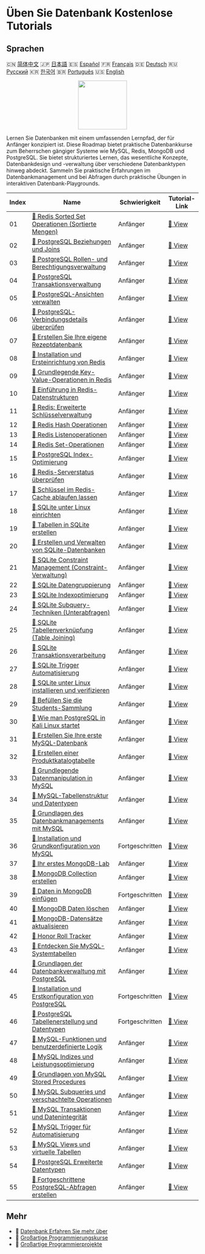# Üben Sie Datenbank Kostenlose Tutorials

## Sprachen

🇨🇳 [简体中文](README_zh.md) 🇯🇵 [日本語](README_ja.md) 🇪🇸 [Español](README_es.md) 🇫🇷 [Français](README_fr.md) 🇩🇪 [Deutsch](README_de.md) 🇷🇺 [Русский](README_ru.md) 🇰🇷 [한국어](README_ko.md) 🇧🇷 [Português](README_pt.md) 🇺🇸 [English](README.md) 

<div align="center">
<img width="128px" src="https://file.labex.io/path/S2s0kYPxCISr.png">
</div>

Lernen Sie Datenbanken mit einem umfassenden Lernpfad, der für Anfänger konzipiert ist. Diese Roadmap bietet praktische Datenbankkurse zum Beherrschen gängiger Systeme wie MySQL, Redis, MongoDB und PostgreSQL. Sie bietet strukturiertes Lernen, das wesentliche Konzepte, Datenbankdesign und -verwaltung über verschiedene Datenbanktypen hinweg abdeckt. Sammeln Sie praktische Erfahrungen im Datenbankmanagement und bei Abfragen durch praktische Übungen in interaktiven Datenbank-Playgrounds.

|   Index | Name                                                                                                                                                 | Schwierigkeit   | Tutorial-Link                                                                                              |
|---------|------------------------------------------------------------------------------------------------------------------------------------------------------|-----------------|------------------------------------------------------------------------------------------------------------|
|      01 | [📖 Redis Sorted Set Operationen (Sortierte Mengen)](https://labex.io/de/tutorials/redis-redis-sorted-set-operations-552105)                         | Anfänger        | [🔗 View](https://labex.io/de/tutorials/redis-redis-sorted-set-operations-552105)                          |
|      02 | [📖 PostgreSQL Beziehungen und Joins](https://labex.io/de/tutorials/postgresql-postgresql-relationships-and-joins-550959)                            | Anfänger        | [🔗 View](https://labex.io/de/tutorials/postgresql-postgresql-relationships-and-joins-550959)              |
|      03 | [📖 PostgreSQL Rollen- und Berechtigungsverwaltung](https://labex.io/de/tutorials/postgresql-postgresql-role-and-permission-management-550960)       | Anfänger        | [🔗 View](https://labex.io/de/tutorials/postgresql-postgresql-role-and-permission-management-550960)       |
|      04 | [📖 PostgreSQL Transaktionsverwaltung](https://labex.io/de/tutorials/postgresql-data-filtering-and-simple-queries-in-postgresql-550964)              | Anfänger        | [🔗 View](https://labex.io/de/tutorials/postgresql-data-filtering-and-simple-queries-in-postgresql-550964) |
|      05 | [📖 PostgreSQL-Ansichten verwalten](https://labex.io/de/tutorials/postgresql-data-filtering-and-simple-queries-in-postgresql-550966)                 | Anfänger        | [🔗 View](https://labex.io/de/tutorials/postgresql-data-filtering-and-simple-queries-in-postgresql-550966) |
|      06 | [📖 PostgreSQL-Verbindungsdetails überprüfen](https://labex.io/de/tutorials/postgresql-verify-postgresql-connection-details-551083)                  | Anfänger        | [🔗 View](https://labex.io/de/tutorials/postgresql-verify-postgresql-connection-details-551083)            |
|      07 | [📖 Erstellen Sie Ihre eigene Rezeptdatenbank](https://labex.io/de/tutorials/postgresql-create-your-own-recipe-database-551100)                      | Anfänger        | [🔗 View](https://labex.io/de/tutorials/postgresql-create-your-own-recipe-database-551100)                 |
|      08 | [📖 Installation und Ersteinrichtung von Redis](https://labex.io/de/tutorials/redis-installation-and-initial-setup-of-redis-552075)                  | Anfänger        | [🔗 View](https://labex.io/de/tutorials/redis-installation-and-initial-setup-of-redis-552075)              |
|      09 | [📖 Grundlegende Key-Value-Operationen in Redis](https://labex.io/de/tutorials/redis-basic-key-value-operations-in-redis-552077)                     | Anfänger        | [🔗 View](https://labex.io/de/tutorials/redis-basic-key-value-operations-in-redis-552077)                  |
|      10 | [📖 Einführung in Redis-Datenstrukturen](https://labex.io/de/tutorials/redis-introduction-to-redis-data-structures-552078)                           | Anfänger        | [🔗 View](https://labex.io/de/tutorials/redis-introduction-to-redis-data-structures-552078)                |
|      11 | [📖 Redis: Erweiterte Schlüsselverwaltung](https://labex.io/de/tutorials/redis-redis-advanced-key-management-552094)                                 | Anfänger        | [🔗 View](https://labex.io/de/tutorials/redis-redis-advanced-key-management-552094)                        |
|      12 | [📖 Redis Hash Operationen](https://labex.io/de/tutorials/redis-redis-hash-operations-552096)                                                        | Anfänger        | [🔗 View](https://labex.io/de/tutorials/redis-redis-hash-operations-552096)                                |
|      13 | [📖 Redis Listenoperationen](https://labex.io/de/tutorials/redis-redis-list-operations-552098)                                                       | Anfänger        | [🔗 View](https://labex.io/de/tutorials/redis-redis-list-operations-552098)                                |
|      14 | [📖 Redis Set-Operationen](https://labex.io/de/tutorials/redis-redis-set-operations-552104)                                                          | Anfänger        | [🔗 View](https://labex.io/de/tutorials/redis-redis-set-operations-552104)                                 |
|      15 | [📖 PostgreSQL Index-Optimierung](https://labex.io/de/tutorials/postgresql-data-filtering-and-simple-queries-in-postgresql-550955)                   | Anfänger        | [🔗 View](https://labex.io/de/tutorials/postgresql-data-filtering-and-simple-queries-in-postgresql-550955) |
|      16 | [📖 Redis-Serverstatus überprüfen](https://labex.io/de/tutorials/redis-verify-redis-server-status-552152)                                            | Anfänger        | [🔗 View](https://labex.io/de/tutorials/redis-verify-redis-server-status-552152)                           |
|      17 | [📖 Schlüssel im Redis-Cache ablaufen lassen](https://labex.io/de/tutorials/redis-expire-keys-in-redis-cache-552156)                                 | Anfänger        | [🔗 View](https://labex.io/de/tutorials/redis-expire-keys-in-redis-cache-552156)                           |
|      18 | [📖 SQLite unter Linux einrichten](https://labex.io/de/tutorials/sqlite-setting-up-sqlite-in-linux-552335)                                           | Anfänger        | [🔗 View](https://labex.io/de/tutorials/sqlite-setting-up-sqlite-in-linux-552335)                          |
|      19 | [📖 Tabellen in SQLite erstellen](https://labex.io/de/tutorials/sqlite-building-tables-in-sqlite-552336)                                             | Anfänger        | [🔗 View](https://labex.io/de/tutorials/sqlite-building-tables-in-sqlite-552336)                           |
|      20 | [📖 Erstellen und Verwalten von SQLite-Datenbanken](https://labex.io/de/tutorials/sqlite-creating-and-managing-sqlite-databases-552337)              | Anfänger        | [🔗 View](https://labex.io/de/tutorials/sqlite-creating-and-managing-sqlite-databases-552337)              |
|      21 | [📖 SQLite Constraint Management (Constraint-Verwaltung)](https://labex.io/de/tutorials/sqlite-sqlite-constraint-management-552545)                  | Anfänger        | [🔗 View](https://labex.io/de/tutorials/sqlite-sqlite-constraint-management-552545)                        |
|      22 | [📖 SQLite Datengruppierung](https://labex.io/de/tutorials/sqlite-sqlite-data-grouping-552547)                                                       | Anfänger        | [🔗 View](https://labex.io/de/tutorials/sqlite-sqlite-data-grouping-552547)                                |
|      23 | [📖 SQLite Indexoptimierung](https://labex.io/de/tutorials/sqlite-sqlite-index-optimization-552552)                                                  | Anfänger        | [🔗 View](https://labex.io/de/tutorials/sqlite-sqlite-index-optimization-552552)                           |
|      24 | [📖 SQLite Subquery-Techniken (Unterabfragen)](https://labex.io/de/tutorials/sqlite-sqlite-subquery-techniques-552555)                               | Anfänger        | [🔗 View](https://labex.io/de/tutorials/sqlite-sqlite-subquery-techniques-552555)                          |
|      25 | [📖 SQLite Tabellenverknüpfung (Table Joining)](https://labex.io/de/tutorials/sqlite-sqlite-table-joining-552556)                                    | Anfänger        | [🔗 View](https://labex.io/de/tutorials/sqlite-sqlite-table-joining-552556)                                |
|      26 | [📖 SQLite Transaktionsverarbeitung](https://labex.io/de/tutorials/sqlite-sqlite-transaction-handling-552558)                                        | Anfänger        | [🔗 View](https://labex.io/de/tutorials/sqlite-sqlite-transaction-handling-552558)                         |
|      27 | [📖 SQLite Trigger Automatisierung](https://labex.io/de/tutorials/sqlite-sqlite-trigger-automation-552559)                                           | Anfänger        | [🔗 View](https://labex.io/de/tutorials/sqlite-sqlite-trigger-automation-552559)                           |
|      28 | [📖 SQLite unter Linux installieren und verifizieren](https://labex.io/de/tutorials/sqlite-install-and-verify-sqlite-on-linux-552579)                | Anfänger        | [🔗 View](https://labex.io/de/tutorials/sqlite-install-and-verify-sqlite-on-linux-552579)                  |
|      29 | [📖 Befüllen Sie die Students-Sammlung](https://labex.io/de/tutorials/mongodb-populate-the-students-collection-425481)                               | Anfänger        | [🔗 View](https://labex.io/de/tutorials/mongodb-populate-the-students-collection-425481)                   |
|      30 | [📖 Wie man PostgreSQL in Kali Linux startet](https://labex.io/de/tutorials/kali-how-to-start-postgresql-in-kali-linux-417476)                       | Anfänger        | [🔗 View](https://labex.io/de/tutorials/kali-how-to-start-postgresql-in-kali-linux-417476)                 |
|      31 | [📖 Erstellen Sie Ihre erste MySQL-Datenbank](https://labex.io/de/tutorials/mysql-create-your-first-mysql-database-418265)                           | Anfänger        | [🔗 View](https://labex.io/de/tutorials/mysql-create-your-first-mysql-database-418265)                     |
|      32 | [📖 Erstellen einer Produktkatalogtabelle](https://labex.io/de/tutorials/mysql-create-a-product-catalog-table-418298)                                | Anfänger        | [🔗 View](https://labex.io/de/tutorials/mysql-create-a-product-catalog-table-418298)                       |
|      33 | [📖 Grundlegende Datenmanipulation in MySQL](https://labex.io/de/tutorials/sql-mysql-basic-data-manipulation-418303)                                 | Anfänger        | [🔗 View](https://labex.io/de/tutorials/sql-mysql-basic-data-manipulation-418303)                          |
|      34 | [📖 MySQL-Tabellenstruktur und Datentypen](https://labex.io/de/tutorials/mysql-mysql-table-structure-and-data-types-418307)                          | Anfänger        | [🔗 View](https://labex.io/de/tutorials/mysql-mysql-table-structure-and-data-types-418307)                 |
|      35 | [📖 Grundlagen des Datenbankmanagements mit MySQL](https://labex.io/de/tutorials/mysql-database-management-fundamentals-with-mysql-418414)           | Anfänger        | [🔗 View](https://labex.io/de/tutorials/mysql-database-management-fundamentals-with-mysql-418414)          |
|      36 | [📖 Installation und Grundkonfiguration von MySQL](https://labex.io/de/tutorials/mysql-installation-and-basic-configuration-of-mysql-418415)         | Fortgeschritten | [🔗 View](https://labex.io/de/tutorials/mysql-installation-and-basic-configuration-of-mysql-418415)        |
|      37 | [📖 Ihr erstes MongoDB-Lab](https://labex.io/de/tutorials/mongodb-your-first-mongodb-lab-420660)                                                     | Anfänger        | [🔗 View](https://labex.io/de/tutorials/mongodb-your-first-mongodb-lab-420660)                             |
|      38 | [📖 MongoDB Collection erstellen](https://labex.io/de/tutorials/mongodb-create-mongodb-collection-420695)                                            | Anfänger        | [🔗 View](https://labex.io/de/tutorials/mongodb-create-mongodb-collection-420695)                          |
|      39 | [📖 Daten in MongoDB einfügen](https://labex.io/de/tutorials/mongodb-insert-data-in-mongodb-420696)                                                  | Fortgeschritten | [🔗 View](https://labex.io/de/tutorials/mongodb-insert-data-in-mongodb-420696)                             |
|      40 | [📖 MongoDB Daten löschen](https://labex.io/de/tutorials/mongodb-delete-mongodb-data-420822)                                                         | Anfänger        | [🔗 View](https://labex.io/de/tutorials/mongodb-delete-mongodb-data-420822)                                |
|      41 | [📖 MongoDB-Datensätze aktualisieren](https://labex.io/de/tutorials/mongodb-update-mongodb-records-420823)                                           | Anfänger        | [🔗 View](https://labex.io/de/tutorials/mongodb-update-mongodb-records-420823)                             |
|      42 | [📖 Honor Roll Tracker](https://labex.io/de/tutorials/mongodb-honor-roll-tracker-425476)                                                             | Anfänger        | [🔗 View](https://labex.io/de/tutorials/mongodb-honor-roll-tracker-425476)                                 |
|      43 | [📖 Entdecken Sie MySQL-Systemtabellen](https://labex.io/de/tutorials/mysql-explore-mysql-system-tables-391702)                                      | Anfänger        | [🔗 View](https://labex.io/de/tutorials/mysql-explore-mysql-system-tables-391702)                          |
|      44 | [📖 Grundlagen der Datenbankverwaltung mit PostgreSQL](https://labex.io/de/tutorials/postgresql-database-management-basics-with-postgresql-550899)   | Anfänger        | [🔗 View](https://labex.io/de/tutorials/postgresql-database-management-basics-with-postgresql-550899)      |
|      45 | [📖 Installation und Erstkonfiguration von PostgreSQL](https://labex.io/de/tutorials/postgresql-installation-and-initial-setup-of-postgresql-550900) | Fortgeschritten | [🔗 View](https://labex.io/de/tutorials/postgresql-installation-and-initial-setup-of-postgresql-550900)    |
|      46 | [📖 PostgreSQL Tabellenerstellung und Datentypen](https://labex.io/de/tutorials/postgresql-postgresql-table-creation-and-data-types-550901)          | Fortgeschritten | [🔗 View](https://labex.io/de/tutorials/postgresql-postgresql-table-creation-and-data-types-550901)        |
|      47 | [📖 MySQL-Funktionen und benutzerdefinierte Logik](https://labex.io/de/tutorials/mysql-mysql-functions-and-custom-logic-550908)                      | Anfänger        | [🔗 View](https://labex.io/de/tutorials/mysql-mysql-functions-and-custom-logic-550908)                     |
|      48 | [📖 MySQL Indizes und Leistungsoptimierung](https://labex.io/de/tutorials/mysql-mysql-indexes-and-performance-optimization-550910)                   | Anfänger        | [🔗 View](https://labex.io/de/tutorials/mysql-mysql-indexes-and-performance-optimization-550910)           |
|      49 | [📖 Grundlagen von MySQL Stored Procedures](https://labex.io/de/tutorials/mysql-mysql-stored-procedures-basics-550915)                               | Anfänger        | [🔗 View](https://labex.io/de/tutorials/mysql-mysql-stored-procedures-basics-550915)                       |
|      50 | [📖 MySQL Subqueries und verschachtelte Operationen](https://labex.io/de/tutorials/mysql-mysql-subqueries-and-nested-operations-550916)              | Anfänger        | [🔗 View](https://labex.io/de/tutorials/mysql-mysql-subqueries-and-nested-operations-550916)               |
|      51 | [📖 MySQL Transaktionen und Datenintegrität](https://labex.io/de/tutorials/mysql-mysql-transactions-and-data-integrity-550918)                       | Anfänger        | [🔗 View](https://labex.io/de/tutorials/mysql-mysql-transactions-and-data-integrity-550918)                |
|      52 | [📖 MySQL Trigger für Automatisierung](https://labex.io/de/tutorials/mysql-mysql-triggers-for-automation-550919)                                     | Anfänger        | [🔗 View](https://labex.io/de/tutorials/mysql-mysql-triggers-for-automation-550919)                        |
|      53 | [📖 MySQL Views und virtuelle Tabellen](https://labex.io/de/tutorials/mysql-mysql-views-and-virtual-tables-550920)                                   | Anfänger        | [🔗 View](https://labex.io/de/tutorials/mysql-mysql-views-and-virtual-tables-550920)                       |
|      54 | [📖 PostgreSQL Erweiterte Datentypen](https://labex.io/de/tutorials/postgresql-postgresql-advanced-data-types-550947)                                | Anfänger        | [🔗 View](https://labex.io/de/tutorials/postgresql-postgresql-advanced-data-types-550947)                  |
|      55 | [📖 Fortgeschrittene PostgreSQL-Abfragen erstellen](https://labex.io/de/tutorials/postgresql-postgresql-advanced-query-writing-550948)               | Anfänger        | [🔗 View](https://labex.io/de/tutorials/postgresql-postgresql-advanced-query-writing-550948)               |

## Mehr

- 🔗 [Datenbank Erfahren Sie mehr über](https://labex.io/de/skilltrees/database)
- 🔗 [Großartige Programmierungskurse](https://github.com/labex-labs/awesome-programming-courses)
- 🔗 [Großartige Programmierprojekte](https://github.com/labex-labs/awesome-programming-projects)

